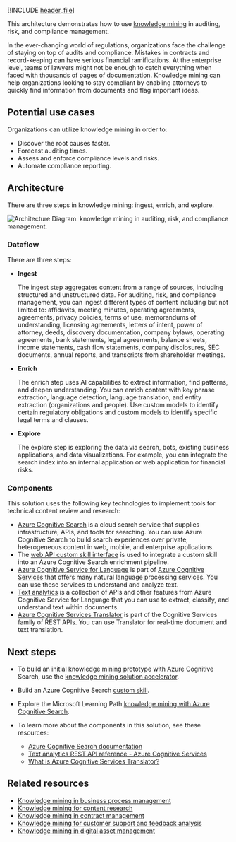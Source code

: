 
<!-- cSpell:ignore pracjain -->

[!INCLUDE [header_file](../../../includes/sol-idea-header.md)]

This architecture demonstrates how to use [knowledge mining](https://azure.microsoft.com/solutions/knowledge-mining) in auditing, risk, and compliance management.

In the ever-changing world of regulations, organizations face the challenge of staying on top of audits and compliance. Mistakes in contracts and record-keeping can have serious financial ramifications. At the enterprise level, teams of lawyers might not be enough to catch everything when faced with thousands of pages of documentation. Knowledge mining can help organizations looking to stay compliant by enabling attorneys to quickly find information from documents and flag important ideas.

## Potential use cases

Organizations can utilize knowledge mining in order to:

- Discover the root causes faster.
- Forecast auditing times.
- Assess and enforce compliance levels and risks.
- Automate compliance reporting.

## Architecture

There are three steps in knowledge mining: ingest, enrich, and explore.

![Architecture Diagram: knowledge mining in auditing, risk, and compliance management.](../media/knowledge-mining-auditing-and-risk-compliance.png)

### Dataflow

There are three steps:

- **Ingest**

  The ingest step aggregates content from a range of sources, including structured and unstructured data. For auditing, risk, and compliance management, you can ingest different types of content including but not limited to: affidavits, meeting minutes, operating agreements, agreements, privacy policies, terms of use, memorandums of understanding, licensing agreements, letters of intent, power of attorney, deeds, discovery documentation, company bylaws, operating agreements, bank statements, legal agreements, balance sheets, income statements, cash flow statements, company disclosures, SEC documents, annual reports, and transcripts from shareholder meetings.

- **Enrich**

  The enrich step uses AI capabilities to extract information, find patterns, and deepen understanding. You can enrich content with key phrase extraction, language detection, language translation, and entity extraction (organizations and people). Use custom models to identify certain regulatory obligations and custom models to identify specific legal terms and clauses.

- **Explore**

  The explore step is exploring the data via search, bots, existing business applications, and data visualizations. For example, you can integrate the search index into an internal application or web application for financial risks.

### Components

This solution uses the following key technologies to implement tools for technical content review and research:

- [Azure Cognitive Search](https://azure.microsoft.com/services/search) is a cloud search service that supplies infrastructure, APIs, and tools for searching. You can use Azure Cognitive Search to build search experiences over private, heterogeneous content in web, mobile, and enterprise applications.
- The [web API custom skill interface](/azure/search/cognitive-search-custom-skill-interface) is used to integrate a custom skill into an Azure Cognitive Search enrichment pipeline.
- [Azure Cognitive Service for Language](https://azure.microsoft.com/services/cognitive-services/language-service) is part of [Azure Cognitive Services](https://azure.microsoft.com/services/cognitive-services) that offers many natural language processing services. You can use these services to understand and analyze text.
- [Text analytics](https://azure.microsoft.com/services/cognitive-services/text-analytics) is a collection of APIs and other features from Azure Cognitive Service for Language that you can use to extract, classify, and understand text within documents.
- [Azure Cognitive Services Translator](https://azure.microsoft.com/services/cognitive-services/translator) is part of the Cognitive Services family of REST APIs. You can use Translator for real-time document and text translation.

## Next steps

- To build an initial knowledge mining prototype with Azure Cognitive Search, use the [knowledge mining solution accelerator](/samples/azure-samples/azure-search-knowledge-mining/azure-search-knowledge-mining).
- Build an Azure Cognitive Search [custom skill](/azure/search/cognitive-search-custom-skill-interface).
- Explore the Microsoft Learning Path [knowledge mining with Azure Cognitive Search](/learn/paths/implement-knowledge-mining-azure-cognitive-search).
- To learn more about the components in this solution, see these resources:

  - [Azure Cognitive Search documentation](/azure/search)
  - [Text analytics REST API reference - Azure Cognitive Services](/rest/api/cognitiveservices-textanalytics)
  - [What is Azure Cognitive Services Translator?](/azure/cognitive-services/translator/translator-overview)

## Related resources

- [Knowledge mining in business process management](./business-process-management.yml)
- [Knowledge mining for content research](./content-research.yml)
- [Knowledge mining in contract management](./contract-management.yml)
- [Knowledge mining for customer support and feedback analysis](./customer-feedback-and-analytics.yml)
- [Knowledge mining in digital asset management](./digital-asset-management.yml)
